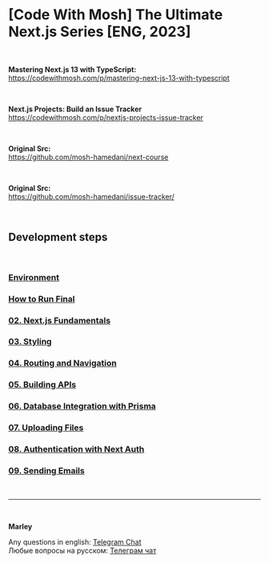 # [Code With Mosh] The Ultimate Next.js Series [ENG, 2023]

<br/>

**Mastering Next.js 13 with TypeScript:**  
https://codewithmosh.com/p/mastering-next-js-13-with-typescript

<br/>

**Next.js Projects: Build an Issue Tracker**  
https://codewithmosh.com/p/nextjs-projects-issue-tracker

<br/>

**Original Src:**  
https://github.com/mosh-hamedani/next-course

<br/>

**Original Src:**  
https://github.com/mosh-hamedani/issue-tracker/

<br/>

## Development steps

<br/>

### [Environment](./docs/Environment.md)

### [How to Run Final](./docs/How-to-run-final.md)

### [02. Next.js Fundamentals](./docs/Chapter02.md)

### [03. Styling](./docs/Chapter03.md)

### [04. Routing and Navigation](./docs/Chapter04.md)

### [05. Building APIs](./docs/Chapter05.md)

### [06. Database Integration with Prisma](./docs/Chapter06.md)

### [07. Uploading Files](./docs/Chapter07.md)

### [08. Authentication with Next Auth](./docs/Chapter08.md)

### [09. Sending Emails](./docs/Chapter09.md)

<br/>

---

<br/>

**Marley**

Any questions in english: <a href="https://jsdev.org/chat/">Telegram Chat</a>  
Любые вопросы на русском: <a href="https://jsdev.ru/chat/">Телеграм чат</a>
